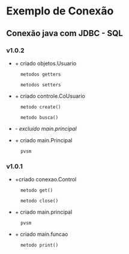 # Exemplo de Conexão
## Conexão java com JDBC - SQL
### v1.0.2
+ \+ criado objetos.Usuario

		metodos getters
	
		metodos setters
			
+ \+ criado controle.CoUsuario

		metodo create()

		metodo busca()

+	\- _excluído main.principal_
+ \+ criado main.Principal

		pvsm

### v1.0.1
+ \+criado conexao.Control

		metodo get()
	
		metodo close()
  
+ \+ criado main.principal
		
		pvsm
		
+ \+ criado main.funcao
    
		metodo print()
